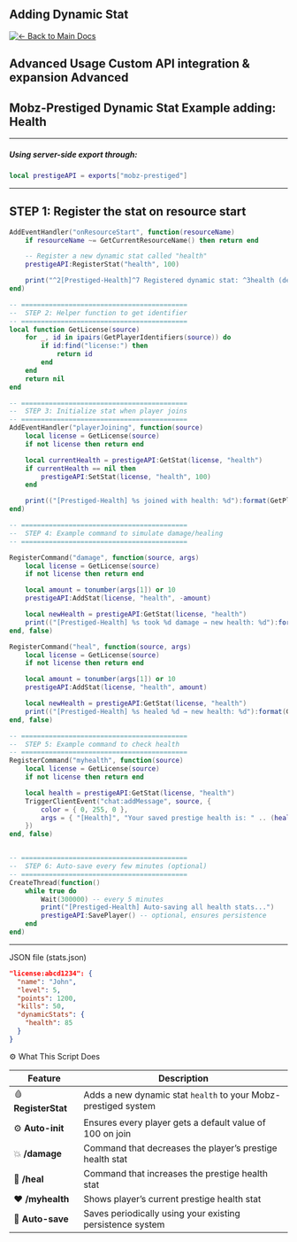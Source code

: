 
## Adding Dynamic Stat 

[![← Back to Main Docs](https://img.shields.io/badge/←_Back_to_Main_Docs-9c2590?style=for-the-badge&logo=mobz%20development)](../README.md#Advanced-Usage-Custom-API-integration-&-expansion-Advanced)


Advanced Usage Custom API integration & expansion Advanced
---

##  Mobz-Prestiged Dynamic Stat Example adding: Health

---
##### Using server-side export through:
```lua
local prestigeAPI = exports["mobz-prestiged"]
```
---

## STEP 1: Register the stat on resource start

```lua
AddEventHandler("onResourceStart", function(resourceName)
    if resourceName ~= GetCurrentResourceName() then return end

    -- Register a new dynamic stat called "health"
    prestigeAPI:RegisterStat("health", 100)

    print("^2[Prestiged-Health]^7 Registered dynamic stat: ^3health (default = 100)^7")
end)

-- ==========================================
--  STEP 2: Helper function to get identifier
-- ==========================================
local function GetLicense(source)
    for _, id in ipairs(GetPlayerIdentifiers(source)) do
        if id:find("license:") then
            return id
        end
    end
    return nil
end

-- ==========================================
--  STEP 3: Initialize stat when player joins
-- ==========================================
AddEventHandler("playerJoining", function(source)
    local license = GetLicense(source)
    if not license then return end

    local currentHealth = prestigeAPI:GetStat(license, "health")
    if currentHealth == nil then
        prestigeAPI:SetStat(license, "health", 100)
    end

    print(("[Prestiged-Health] %s joined with health: %d"):format(GetPlayerName(source), currentHealth or 100))
end)

-- ==========================================
--  STEP 4: Example command to simulate damage/healing
-- ==========================================

RegisterCommand("damage", function(source, args)
    local license = GetLicense(source)
    if not license then return end

    local amount = tonumber(args[1]) or 10
    prestigeAPI:AddStat(license, "health", -amount)

    local newHealth = prestigeAPI:GetStat(license, "health")
    print(("[Prestiged-Health] %s took %d damage → new health: %d"):format(GetPlayerName(source), amount, newHealth))
end, false)

RegisterCommand("heal", function(source, args)
    local license = GetLicense(source)
    if not license then return end

    local amount = tonumber(args[1]) or 10
    prestigeAPI:AddStat(license, "health", amount)

    local newHealth = prestigeAPI:GetStat(license, "health")
    print(("[Prestiged-Health] %s healed %d → new health: %d"):format(GetPlayerName(source), amount, newHealth))
end, false)

-- ==========================================
--  STEP 5: Example command to check health
-- ==========================================
RegisterCommand("myhealth", function(source)
    local license = GetLicense(source)
    if not license then return end

    local health = prestigeAPI:GetStat(license, "health")
    TriggerClientEvent("chat:addMessage", source, {
        color = { 0, 255, 0 },
        args = { "[Health]", "Your saved prestige health is: " .. (health or 0) }
    })
end, false)


-- ==========================================
--  STEP 6: Auto-save every few minutes (optional)
-- ==========================================
CreateThread(function()
    while true do
        Wait(300000) -- every 5 minutes
        print("[Prestiged-Health] Auto-saving all health stats...")
        prestigeAPI:SavePlayer() -- optional, ensures persistence
    end
end)
```
---

JSON file (stats.json)

```json
"license:abcd1234": {
  "name": "John",
  "level": 5,
  "points": 1200,
  "kills": 50,
  "dynamicStats": {
    "health": 85
  }
}
```

⚙️ What This Script Does

| Feature             | Description                                                    |
| ------------------- | -------------------------------------------------------------- |
| 🩸 **RegisterStat** | Adds a new dynamic stat `health` to your Mobz-prestiged system |
| ⚙️ **Auto-init**    | Ensures every player gets a default value of 100 on join       |
| 💥 **/damage**      | Command that decreases the player’s prestige health stat       |
| 💊 **/heal**        | Command that increases the prestige health stat                |
| ❤️ **/myhealth**    | Shows player’s current prestige health stat                    |
| 💾 **Auto-save**    | Saves periodically using your existing persistence system      |
